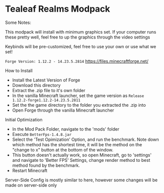 # Tealeaf Realms Modpack

Some Notes:

This modpack will install with minimum graphics set. If your computer runs these pretty well, feel free to up the graphics through the video settings

Keybinds will be pre-customized, feel free to use your own or use what we set!


 `Forge Version: 1.12.2 - 14.23.5.2814`
 https://files.minecraftforge.net/

How to Install

 - Install the Latest Version of Forge
 - Download this directory
 - Extract the .zip file to it's own folder
 - In the vanilla Minecraft launcher, set the game version as `Release 1.12.2-forge1.12.2-14.23.5.2811`
 - Set the the game directory to the folder you extracted the .zip into
 - Open Forge through the vanilla Minecraft launcher
 
 Initial Optimization
  - In the Mod Pack Folder, navigate to the 'mods' folder
  - Execute `BetterFps-1.4.8.jar`
  - Select the 'Test Opimization' Option, and run the benchmark. Note down which method has the shortest time, it will be the method on the "change to x" button at the bottom of the window.
  - This button doesn't actually work, so open Minecraft, go to 'settings' and navigate to 'Better FPS' Settings, change render method to best method found by the benchmark.
  - Restart Minecraft

Server-Side Config is mostly similar to here, however some changes will be made on server-side only
